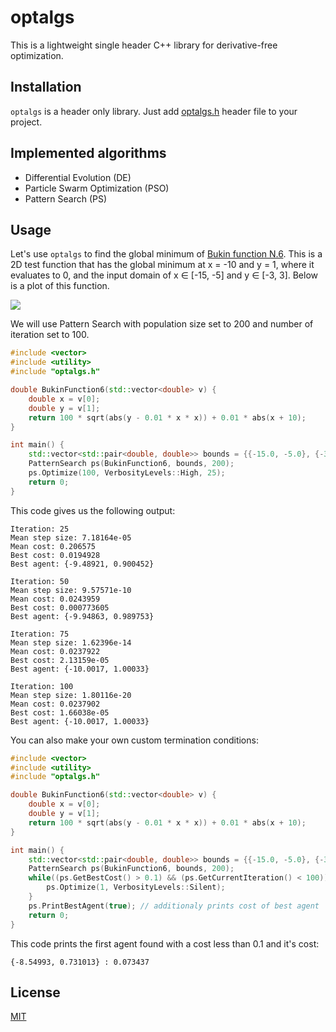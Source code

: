 # optalgs
This is a lightweight single header C++ library for derivative-free optimization.

## Installation
`optalgs` is a header only library. Just add [optalgs.h](https://github.com/Ivruix/optalgs/blob/master/src/optalgs.h) header file to your project.

## Implemented algorithms
* Differential Evolution (DE)
* Particle Swarm Optimization (PSO)
* Pattern Search (PS) 

## Usage
Let's use `optalgs` to find the global minimum of [Bukin function N.6](http://benchmarkfcns.xyz/benchmarkfcns/bukinn6fcn.html). This is a 2D test function that has the global minimum at x = -10 and y = 1, where it evaluates to 0, and the input domain of x ∈ [-15, -5] and y ∈ [-3, 3]. Below is a plot of this function.

![](https://upload.wikimedia.org/wikipedia/commons/thumb/a/a0/Bukin_function_6.pdf/page1-800px-Bukin_function_6.pdf.jpg)

We will use Pattern Search with population size set to 200 and number of iteration set to 100.
```cpp
#include <vector>
#include <utility>
#include "optalgs.h"

double BukinFunction6(std::vector<double> v) {
    double x = v[0];
    double y = v[1];
    return 100 * sqrt(abs(y - 0.01 * x * x)) + 0.01 * abs(x + 10);
}

int main() {
    std::vector<std::pair<double, double>> bounds = {{-15.0, -5.0}, {-3.0, 3.0}};
    PatternSearch ps(BukinFunction6, bounds, 200);
    ps.Optimize(100, VerbosityLevels::High, 25);
    return 0;
}
```
This code gives us the following output:
```
Iteration: 25
Mean step size: 7.18164e-05
Mean cost: 0.206575
Best cost: 0.0194928
Best agent: {-9.48921, 0.900452}

Iteration: 50
Mean step size: 9.57571e-10
Mean cost: 0.0243959
Best cost: 0.000773605
Best agent: {-9.94863, 0.989753}

Iteration: 75
Mean step size: 1.62396e-14
Mean cost: 0.0237922
Best cost: 2.13159e-05
Best agent: {-10.0017, 1.00033}

Iteration: 100
Mean step size: 1.80116e-20
Mean cost: 0.0237902
Best cost: 1.66038e-05
Best agent: {-10.0017, 1.00033}
```
You can also make your own custom termination conditions:
```cpp
#include <vector>
#include <utility>
#include "optalgs.h"

double BukinFunction6(std::vector<double> v) {
    double x = v[0];
    double y = v[1];
    return 100 * sqrt(abs(y - 0.01 * x * x)) + 0.01 * abs(x + 10);
}

int main() {
    std::vector<std::pair<double, double>> bounds = {{-15.0, -5.0}, {-3.0, 3.0}};
    PatternSearch ps(BukinFunction6, bounds, 200);
    while((ps.GetBestCost() > 0.1) && (ps.GetCurrentIteration() < 100)) {
        ps.Optimize(1, VerbosityLevels::Silent);
    }
    ps.PrintBestAgent(true); // additionaly prints cost of best agent
    return 0;
}
```
This code prints the first agent found with a cost less than 0.1 and it's cost:
```
{-8.54993, 0.731013} : 0.073437
```

## License
[MIT](https://choosealicense.com/licenses/mit/)
